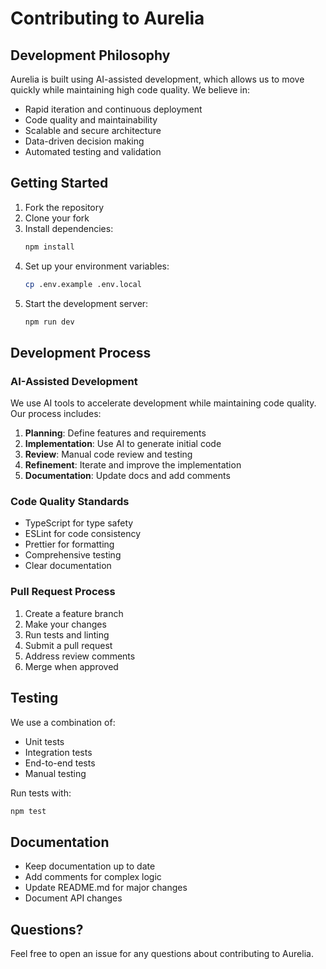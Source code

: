 # Contributing to Aurelia

## Development Philosophy

Aurelia is built using AI-assisted development, which allows us to move quickly while maintaining high code quality. We believe in:

- Rapid iteration and continuous deployment
- Code quality and maintainability
- Scalable and secure architecture
- Data-driven decision making
- Automated testing and validation

## Getting Started

1. Fork the repository
2. Clone your fork
3. Install dependencies:
   ```bash
   npm install
   ```
4. Set up your environment variables:
   ```bash
   cp .env.example .env.local
   ```
5. Start the development server:
   ```bash
   npm run dev
   ```

## Development Process

### AI-Assisted Development

We use AI tools to accelerate development while maintaining code quality. Our process includes:

1. **Planning**: Define features and requirements
2. **Implementation**: Use AI to generate initial code
3. **Review**: Manual code review and testing
4. **Refinement**: Iterate and improve the implementation
5. **Documentation**: Update docs and add comments

### Code Quality Standards

- TypeScript for type safety
- ESLint for code consistency
- Prettier for formatting
- Comprehensive testing
- Clear documentation

### Pull Request Process

1. Create a feature branch
2. Make your changes
3. Run tests and linting
4. Submit a pull request
5. Address review comments
6. Merge when approved

## Testing

We use a combination of:
- Unit tests
- Integration tests
- End-to-end tests
- Manual testing

Run tests with:
```bash
npm test
```

## Documentation

- Keep documentation up to date
- Add comments for complex logic
- Update README.md for major changes
- Document API changes

## Questions?

Feel free to open an issue for any questions about contributing to Aurelia. 